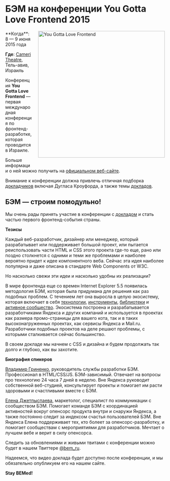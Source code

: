# БЭМ на конференции You Gotta Love Frontend 2015

<img src="https://img-fotki.yandex.ru/get/5500/246231603.0/0_151090_d51ff18f_orig.png" style="width: 400px; height: auto; float: right; padding: 0 0 20px 20px;" alt="You Gotta Love Frontend"/>
**Когда**: 8 — 9 июня 2015 года

**Где**: [Cameri Theatre](http://yougottalovefrontend.com/#venue), Тель-авив, Израиль

Конференция **You Gotta Love Frontend** — первая международная конференция по фронтенд-разработке, которая проводится в Израиле. 

Больше информации о ней можно получить на [официальном веб-сайте](http://yougottalovefrontend.com/).

Внимание к конференции должна привлечь отличная подборка [докладчиков](http://yougottalovefrontend.com/#speakers) включая Дугласа Кроуфорда,
а также темы [докладов](http://yougottalovefrontend.com/#agenda).

## БЭМ — строим помодульно!

Мы очень рады принять участие в конференции с [докладом](http://yougottalovefrontend.com/#agenda) и стать частью первого 
фронтенд-события страны. 

**Тезисы**

Каждый веб-разработчик, дизайнер или менеджер, который разрабатывает или поддерживает большой проект, или пытается реиспользовать
части HTML и CSS этого проекта где-то еще, рано или поздно столкнется с одними и теми же проблемами и наиболее вероятно придет
к идее компонентного веба.  Сейчас эта идея наиболее популярна и даже описана в стандарте Web Components от W3C.

Но насколько свежи эти идеи и насколько удобны их реализации?

В мире фронтенда еще со времен Internet Explorer 5.5 появилась методология БЭМ, которая была 
придумана для решения как раз подобных проблем. С течением лет она выросла в целую экосистему, которая включает в себя [технологии](https://ru.bem.info/technology/),
[инструменты](https://ru.bem.info/tools/), [библиотеки](https://ru.bem.info/libs/) и [активное сообщество](https://ru.bem.info/forum/). Экосистема построена и разрабатывается разработчиками Яндекса и других компаний и 
используется  в проектах как размера промо-страницы для вашего кота, так и в таких высоконагруженных проектах, как сервисы Яндекса 
и Mail.ru. Разработчики подобных проектов на деле решают проблемы, с которыми сталкивается сейчас большинство.  

В своем докладе мы начнем с CSS и дизайна и будем продолжать так долго и глубоко, как вы захотите.

**Биография спикеров**

[Владимир Гриненко](https://ru.bem.info/authors/grinenko-vladimir/), руководитель службы разработки БЭМ. Профессионал в HTML/CSS/JS. 
БЭМ-зависимый. Отвечает на вопросы про технологию 24 часа 7 дней в неделю. Вне Яндекса руководит собственной веб-студией, 
консультирует проекты и помогает им расти здоровыми и счастливыми вместе с БЭМ. 

[Елена Джетпыспаева](https://ru.bem.info/authors/jetpyspayeva-yelena/), маркетолог, специалист по коммуникации с сообществом БЭМ. 
Помогает команде БЭМ с координацией активностей вокруг опенсорс продукта внутри и снаружи Яндекса, а также постоянно следит за 
индексом счастья пользователей БЭМ. Вне Яндекса Елена поддерживает тех, кто болеет за опенсорс-разработку, и помогает сообществам 
с мероприятиями для разработчиков. Мечтает о лучшем вебе и верит в силу опенсорса. 

Следить за обновлениями и живыми твитами с конференции можно будет в нашем Твиттере [@bem_ru](https://twitter.com/bem_ru).

Надеемся, что видео доклада будет доступно после конференции, и мы обязательно опубликуем его на нашем сайте.

**Stay BEMed!**
